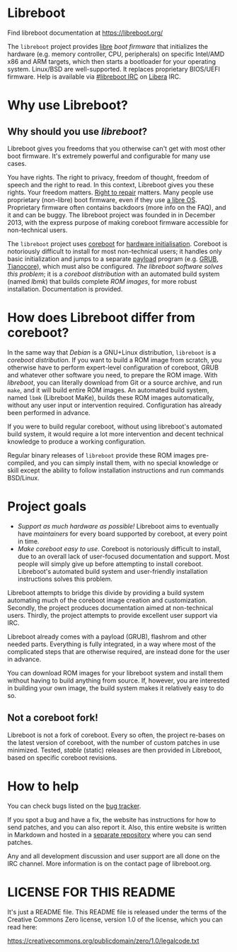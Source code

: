 Libreboot
=========

Find libreboot documentation at <https://libreboot.org/>

The `libreboot` project provides
[libre](https://libreboot.org/freedom-status.html) *boot
firmware* that initializes the hardware (e.g. memory controller, CPU,
peripherals) on specific Intel/AMD x86 and ARM targets, which
then starts a bootloader for your operating system. Linux/BSD are
well-supported. It replaces proprietary BIOS/UEFI firmware. Help is available
via [\#libreboot IRC](https://web.libera.chat/#libreboot)
on [Libera](https://libera.chat/) IRC.

Why use Libreboot?
==================

Why should you use *libreboot*?
----------------------------

Libreboot gives you freedoms that you otherwise can't get with most other
boot firmware. It's extremely powerful and configurable for many use cases.

You have rights. The right to privacy, freedom of thought, freedom of speech
and the right to read. In this context, Libreboot gives you these rights.
Your freedom matters.
[Right to repair](https://vid.puffyan.us/watch?v=Npd_xDuNi9k) matters.
Many people use proprietary (non-libre)
boot firmware, even if they use [a libre OS](https://www.openbsd.org/).
Proprietary firmware often contains backdoors (more info on the FAQ), and it
and can be buggy. The libreboot project was founded in in December 2013,
with the express purpose of making coreboot firmware accessible for
non-technical users.

The `libreboot` project uses [coreboot](https://www.coreboot.org/) for [hardware
initialisation](https://doc.coreboot.org/getting_started/architecture.html).
Coreboot is notoriously difficult to install for most non-technical users; it
handles only basic initialization and jumps to a separate
[payload](https://doc.coreboot.org/payloads.html) program (e.g.
[GRUB](https://www.gnu.org/software/grub/),
[Tianocore](https://www.tianocore.org/)), which must also be configured.
*The libreboot software solves this problem*; it is a *coreboot distribution* with
an automated build system (named *lbmk*) that builds complete *ROM images*, for
more robust installation. Documentation is provided.

How does Libreboot differ from coreboot?
========================================

In the same way that *Debian* is a GNU+Linux distribution, `libreboot` is
a *coreboot distribution*. If you want to build a ROM image from scratch, you
otherwise have to perform expert-level configuration of coreboot, GRUB and
whatever other software you need, to prepare the ROM image. With *libreboot*,
you can literally download from Git or a source archive, and run `make`, and it
will build entire ROM images. An automated build system, named `lbmk`
(Libreboot MaKe), builds these ROM images automatically, without any user input
or intervention required. Configuration has already been performed in advance.

If you were to build regular coreboot, without using libreboot's automated
build system, it would require a lot more intervention and decent technical
knowledge to produce a working configuration.

Regular binary releases of `libreboot` provide these
ROM images pre-compiled, and you can simply install them, with no special
knowledge or skill except the ability to follow installation instructions
and run commands BSD/Linux.

Project goals
=============

-   *Support as much hardware as possible!* Libreboot aims to eventually
    have *maintainers* for every board supported by coreboot, at every
    point in time.
-   *Make coreboot easy to use*. Coreboot is notoriously difficult
    to install, due to an overall lack of user-focused documentation
    and support. Most people will simply give up before attempting to
    install coreboot. Libreboot's automated build system and user-friendly
    installation instructions solves this problem.

Libreboot attempts to bridge this divide by providing a build system
automating much of the coreboot image creation and customization.
Secondly, the project produces documentation aimed at non-technical users.
Thirdly, the project attempts to provide excellent user support via IRC.

Libreboot already comes with a payload (GRUB), flashrom and other
needed parts. Everything is fully integrated, in a way where most of
the complicated steps that are otherwise required, are instead done
for the user in advance.

You can download ROM images for your libreboot system and install
them without having to build anything from source. If, however, you are
interested in building your own image, the build system makes it relatively
easy to do so.

Not a coreboot fork!
--------------------

Libreboot is not a fork of coreboot. Every so often, the project
re-bases on the latest version of coreboot, with the number of custom
patches in use minimized. Tested, *stable* (static) releases are then provided
in Libreboot, based on specific coreboot revisions.

How to help
===========

You can check bugs listed on
the [bug tracker](https://notabug.org/libreboot/lbmk/issues).

If you spot a bug and have a fix, the website has instructions for how to send
patches, and you can also report it. Also, this entire website is
written in Markdown and hosted in a [separate
repository](https://notabug.org/libreboot/lbwww) where you can send patches.

Any and all development discussion and user support are all done on the IRC
channel. More information is on the contact page of libreboot.org.

LICENSE FOR THIS README
=======================

It's just a README file. This README file is released under the terms of the
Creative Commons Zero license, version 1.0 of the license, which you can
read here:

<https://creativecommons.org/publicdomain/zero/1.0/legalcode.txt>
